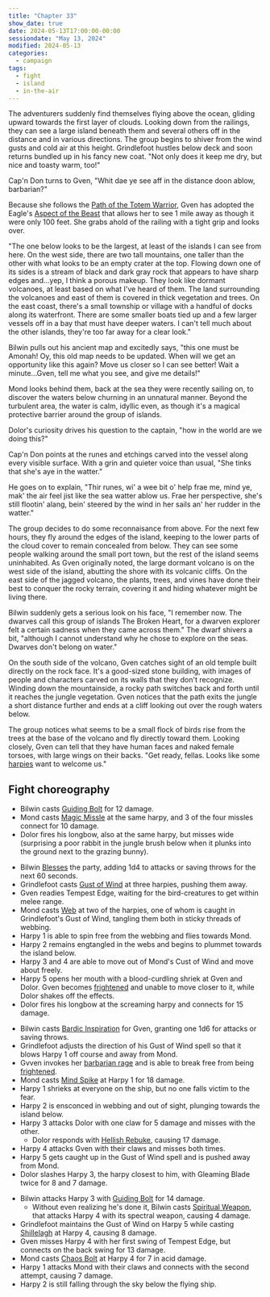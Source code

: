 ```yaml
---
title: "Chapter 33"
show_date: true
date: 2024-05-13T17:00:00-00:00
sessiondate: "May 13, 2024"
modified: 2024-05-13
categories:
  - campaign
tags:
  - fight
  - island
  - in-the-air
---
```


The adventurers suddenly find themselves flying above the ocean, gliding upward towards
the first layer of clouds. Looking down from the railings, they can see a large island
beneath them and several others off in the distance and in various directions. The group
begins to shiver from the wind gusts and cold air at this height. Grindlefoot hustles
below deck and soon returns bundled up in his fancy new coat. "Not only does it keep me dry,
but nice and toasty warm, too!"

Cap'n Don turns to Gven, "Whit dae ye see aff in the distance doon ablow, barbarian?"

Because she follows the [Path of the Totem Warrior](https://dnd5e.wikidot.com/barbarian:totem-warrior),
Gven has adopted the Eagle's [Aspect of the Beast](https://dnd5e.wikidot.com/barbarian:totem-warrior#toc2)
that allows her to see 1 mile away as though it were only 100 feet. She grabs ahold
of the railing with a tight grip and looks over.

"The one below looks to be the largest, at least of the islands I can see from here.
On the west side, there are two tall mountains, one taller than the other with what looks to
be an empty crater at the top. Flowing down one of its sides is a stream of black and dark
gray rock that appears to have sharp edges and...yep, I think a porous makeup. They look like
dormant volcanoes, at least based on what I've heard of them. The land surrounding the volcanoes
and east of them is covered in thick vegetation and trees.
On the east coast, there's a small township or village with a handful of docks along its waterfront.
There are some smaller boats tied up and a few larger vessels off in a bay that must have
deeper waters. I can't tell much about the other islands, they're too far away for a clear look."

Bilwin pulls out his ancient map and excitedly says, "this one must be Amonah! Oy, this
old map needs to be updated. When will we get an opportunity like this again? Move us closer
so I can see better! Wait a minute...Gven, tell me what you see, and give me details!"

Mond looks behind them, back at the sea they were recently sailing on, to discover the waters
below churning in an unnatural manner. Beyond the turbulent area, the water is calm,
idyllic even, as though it's a magical protective barrier around the group of islands.

Dolor's curiosity drives his question to the captain, "how in the world are we doing this?"

Cap'n Don points at the runes and etchings carved into the vessel along every visible
surface. With a grin and quieter voice than usual, "She tinks that she's aye in the watter."

He goes on to explain, "Thir runes, wi' a wee bit o' help frae me, mind ye, mak' the air
feel jist like the sea watter ablow us. Frae her perspective, she's still flootin' alang,
bein' steered by the wind in her sails an' her rudder in the watter."

The group decides to do some reconnaisance from above. For the next few hours,
they fly around the edges of the island, keeping to the lower parts of the cloud cover to remain
concealed from below. They can see some people walking around the small port town, but
the rest of the island seems uninhabited. As Gven originally noted, the large dormant
volcano is on the west side of the island, abutting the shore with its volcanic cliffs.
On the east side of the jagged volcano, the plants, trees, and vines have done their best
to conquer the rocky terrain, covering it and hiding whatever might be living there.

Bilwin suddenly gets a serious look on his face, "I remember now. The dwarves call this group
of islands The Broken Heart, for a dwarven explorer felt a certain sadness when they came
across them." The dwarf shivers a bit, "although I cannot understand why he chose to
explore on the seas. Dwarves don't belong on water."

On the south side of the volcano, Gven catches sight of an old temple built directly on the
rock face. It's a good-sized stone building, with images of people and characters carved on
its walls that they don't recognize. Winding down the mountainside, a rocky path switches
back and forth until it reaches the jungle vegetation. Gven notices that the path exits
the jungle a short distance further and ends at a cliff looking out over the rough waters below.

The group notices what seems to be a small flock of birds rise from the trees at the base of
the volcano and fly directly toward them. Looking closely, Gven can tell that they have
human faces and naked female torsoes, with large wings on their backs. "Get ready, fellas.
Looks like some [harpies](https://www.dndbeyond.com/monsters/16919-harpy) want to welcome us."

## Fight choreography

<!-- Initiative rolls:
  Bilwin - 22
  Dolor - 5 (nat 1 + 4)
  Grindlefoot - 17
  Gven - 17
  Mond - 15
-->

<!-- Pre-round 1 -->
* Bilwin casts [Guiding Bolt](https://www.dndbeyond.com/spells/2133-guiding-bolt) for 12 damage.
* Mond casts [Magic Missle](https://www.dndbeyond.com/spells/2176-magic-missile) at the same harpy,
  and 3 of the four missles connect for 10 damage.
* Dolor fires his longbow, also at the same harpy, but misses wide (surprising a poor rabbit in the jungle
  brush below when it plunks into the ground next to the grazing bunny).

<!-- Round 1 -->
* Bilwin [Blesses](https://www.dndbeyond.com/spells/2016-bless) the party, adding 1d4 to attacks or saving
  throws for the next 60 seconds.
* Grindlefoot casts [Gust of Wind](https://www.dndbeyond.com/spells/2134-gust-of-wind) at three harpies, pushing them away.
* Gven readies Tempest Edge, waiting for the bird-creatures to get within melee range.
* Mond casts [Web](https://www.dndbeyond.com/spells/2299-web) at two of the harpies, one of whom is
  caught in Grindlefoot's Gust of Wind, tangling them both in sticky threads of webbing.
* Harpy 1 is able to spin free from the webbing and flies towards Mond.
* Harpy 2 remains engtangled in the webs and begins to plummet towards the island below.
* Harpy 3 and 4 are able to move out of Mond's Cust of Wind and move about freely.
* Harpy 5 opens her mouth with a blood-curdling shriek at Gven and Dolor. Gven becomes
  [frightened](https://www.dndbeyond.com/sources/basic-rules/appendix-a-conditions#Frightened) and
  unable to move closer to it, while Dolor shakes off the effects.
* Dolor fires his longbow at the screaming harpy and connects for 15 damage.

<!-- Round 2 -->
* Bilwin casts [Bardic Inspiration](https://www.dndbeyond.com/classes/1-bard#BardicInspiration-75) for
  Gven, granting one 1d6 for attacks or saving throws.
* Grindlefoot adjusts the direction of his Gust of Wind spell so that it blows Harpy 1 off course and away from Mond.
* Gvven invokes her [barbarian rage](https://www.thegamer.com/dungeons-dragons-dnd-barbarian-rage-explained-guide/)
  and is able to break free from being [frightened](https://www.dndbeyond.com/sources/basic-rules/appendix-a-conditions#Frightened).
* Mond casts [Mind Spike](http://dnd5e.wikidot.com/spell:mind-spike) at Harpy 1 for 18 damage.
* Harpy 1 shrieks at everyone on the ship, but no one falls victim to the fear.
* Harpy 2 is ensconced in webbing and out of sight, plunging towards the island below.
* Harpy 3 attacks Dolor with one claw for 5 damage and misses with the other.
  * Dolor responds with [Hellish Rebuke](https://www.dndbeyond.com/spells/hellish-rebuke), causing 17 damage.
* Harpy 4 attacks Gven with their claws and misses both times.
* Harpy 5 gets caught up in the Gust of Wind spell and is pushed away from Mond.
* Dolor slashes Harpy 3, the harpy closest to him, with Gleaming Blade twice for 8 and 7 damage.

<!-- Round 3 -->
* Bilwin attacks Harpy 3 with [Guiding Bolt](https://www.dndbeyond.com/spells/2133-guiding-bolt) for 14 damage.
  * Without even realizing he's done it, Bilwin casts [Spiritual Weapon](https://www.dndbeyond.com/spells/2133-guiding-bolt),
    that attacks Harpy 4 with its spectral weapon, causing 4 damage.
* Grindlefoot maintains the Gust of Wind on Harpy 5 while casting [Shillelagh](https://www.dndbeyond.com/spells/2249-shillelagh)
  at Harpy 4, causing 8 damage.
* Gven misses Harpy 4 with her first swing of Tempest Edge, but connects on the back swing for 13 damage.
* Mond casts [Chaos Bolt](https://www.dndbeyond.com/spells/14761-chaos-bolt) at Harpy 4 for 7 in acid damage.
* Harpy 1 attacks Mond with their claws and connects with the second attempt, causing 7 damage.
* Harpy 2 is still falling through the sky below the flying ship.



<!-- NOTES -->

<!-- em dash: — | Mac kebyoard shortcut = Option + Shift + Dash (-) -->
<!-- https://oatcookies.neocities.org/dndmoney to convert copper, silver, gold, and more into CP -->
<!-- Frequently used links:
  [barbarian rage](https://www.thegamer.com/dungeons-dragons-dnd-barbarian-rage-explained-guide/)
  [Chaos Bolt](https://www.dndbeyond.com/spells/14761-chaos-bolt)
  [Hellish Rebuke](https://www.dndbeyond.com/spells/hellish-rebuke)
  [Mind Spike](http://dnd5e.wikidot.com/spell:mind-spike)
  [Shillelagh](https://www.dndbeyond.com/spells/2249-shillelagh)
  [Spiritual Weapon](https://www.dndbeyond.com/spells/2133-guiding-bolt)
-->
<!--
  Lists of spells for the classes:
    - Bard spells: https://www.dndbeyond.com/spells/class/1-bard
    - Cleric spells: https://www.dndbeyond.com/spells/class/cleric 
    - Druid spells: https://www.dndbeyond.com/spells/class/druid
    - Sorcerer spells: https://www.dndbeyond.com/spells/class/sorcerer
  Monsters: https://www.dndbeyond.com/monsters
-->
<!-- Directions on a boat:
  Port = left side
  Starboard = right side
  Bow = front
  Aft = back (inside the ship, on board)
  Stern = back (outside, offboard)
-->

